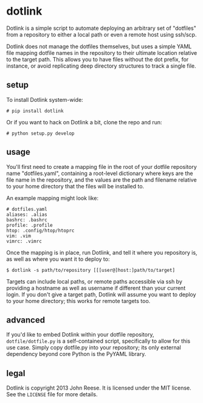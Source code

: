 dotlink
=======

Dotlink is a simple script to automate deploying an arbitrary set of "dotfiles"
from a repository to either a local path or even a remote host using ssh/scp.

Dotlink does not manage the dotfiles themselves, but uses a simple YAML file
mapping dotfile names in the repository to their ultimate location relative to
the target path.  This allows you to have files without the dot prefix, for
instance, or avoid replicating deep directory structures to track a single file.


setup
-----

To install Dotlink system-wide:

    # pip install dotlink

Or if you want to hack on Dotlink a bit, clone the repo and run:

    # python setup.py develop


usage
-----

You'll first need to create a mapping file in the root of your dotfile
repository name "dotfiles.yaml", containing a root-level dictionary where keys
are the file name in the repository, and the values are the path and filename
relative to your home directory that the files will be installed to.

An example mapping might look like:

    # dotfiles.yaml
    aliases: .alias
    bashrc: .bashrc
    profile: .profile
    htop: .config/htop/htoprc
    vim: .vim
    vimrc: .vimrc

Once the mapping is in place, run Dotlink, and tell it where you repository is,
as well as where you want it to deploy to:

    $ dotlink -s path/to/repository [[[user@]host:]path/to/target]

Targets can include local paths, or remote paths accessible via ssh by
providing a hostname as well as username if different than your current login.
If you don't give a target path, Dotlink will assume you want to deploy to your
home directory; this works for remote targets too.


advanced
--------

If you'd like to embed Dotlink within your dotfile repository,
`dotfile/dotfile.py` is a self-contained script, specifically to allow for this
use case.  Simply copy dotfile.py into your repository; its only external
dependency beyond core Python is the PyYAML library.


legal
-----

Dotlink is copyright 2013 John Reese.  It is licensed under the MIT license.
See the `LICENSE` file for more details.
